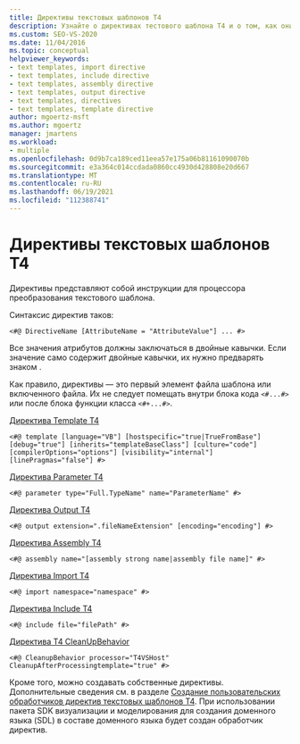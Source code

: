 ```yaml
---
title: Директивы текстовых шаблонов T4
description: Узнайте о директивах тестового шаблона T4 и о том, как они предоставляют инструкции для обработчика преобразования текстовых шаблонов.
ms.custom: SEO-VS-2020
ms.date: 11/04/2016
ms.topic: conceptual
helpviewer_keywords:
- text templates, import directive
- text templates, include directive
- text templates, assembly directive
- text templates, output directive
- text templates, directives
- text templates, template directive
author: mgoertz-msft
ms.author: mgoertz
manager: jmartens
ms.workload:
- multiple
ms.openlocfilehash: 0d9b7ca189ced11eea57e175a06b81161090070b
ms.sourcegitcommit: e3a364c014ccdada0860cc4930d428808e20d667
ms.translationtype: MT
ms.contentlocale: ru-RU
ms.lasthandoff: 06/19/2021
ms.locfileid: "112388741"
---
```

# <a name="t4-text-template-directives"></a>Директивы текстовых шаблонов T4

Директивы представляют собой инструкции для процессора преобразования текстового шаблона.

Синтаксис директив таков:

```
<#@ DirectiveName [AttributeName = "AttributeValue"] ... #>
```

Все значения атрибутов должны заключаться в двойные кавычки. Если значение само содержит двойные кавычки, их нужно предварять знаком \.

Как правило, директивы — это первый элемент файла шаблона или включенного файла. Их не следует помещать внутри блока кода `<#...#>` или после блока функции класса `<#+...#>`.

[Директива Template T4](../modeling/t4-template-directive.md)

```
<#@ template [language="VB"] [hostspecific="true|TrueFromBase"] [debug="true"] [inherits="templateBaseClass"] [culture="code"] [compilerOptions="options"] [visibility="internal"] [linePragmas="false"] #>
```

[Директива Parameter T4](../modeling/t4-parameter-directive.md)

```
<#@ parameter type="Full.TypeName" name="ParameterName" #>
```

[Директива Output T4](../modeling/t4-output-directive.md)

```
<#@ output extension=".fileNameExtension" [encoding="encoding"] #>
```

[Директива Assembly T4](../modeling/t4-assembly-directive.md)

```
<#@ assembly name="[assembly strong name|assembly file name]" #>
```

[Директива Import T4](../modeling/t4-import-directive.md)

```
<#@ import namespace="namespace" #>
```

[Директива Include T4](../modeling/t4-include-directive.md)

```
<#@ include file="filePath" #>
```

[Директива T4 CleanUpBehavior](../modeling/t4-cleanupbehavior-directive.md)

```
<#@ CleanupBehavior processor="T4VSHost" CleanupAfterProcessingtemplate="true" #>
```

Кроме того, можно создавать собственные директивы. Дополнительные сведения см. в разделе [Создание пользовательских обработчиков директив текстовых шаблонов T4](../modeling/creating-custom-t4-text-template-directive-processors.md). При использовании пакета SDK визуализации и моделирования для создания доменного языка (SDL) в составе доменного языка будет создан обработчик директив.
